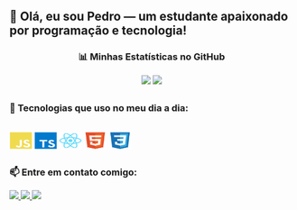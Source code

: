 ## 👋 Olá, eu sou Pedro — um estudante apaixonado por programação e tecnologia!

<div align="center">
  <h3>📊 Minhas Estatísticas no GitHub</h3>
  <img src="https://github-readme-stats.vercel.app/api?username=Carvalho-Alves&show_icons=true&count_private=true&theme=dark&hide_title=true" width="420" />
  <img src="https://github-readme-stats.vercel.app/api/top-langs/?username=Carvalho-Alves&layout=compact&theme=dark&hide_title=true" width="320" />
</div>

##

### 🚀 Tecnologias que uso no meu dia a dia:

<div style="display: inline_block"><br>
  <img align="center" alt="Pedro-Js" height="30" width="40" src="https://raw.githubusercontent.com/devicons/devicon/master/icons/javascript/javascript-plain.svg">
  <img align="center" alt="Pedro-Ts" height="30" width="40" src="https://raw.githubusercontent.com/devicons/devicon/master/icons/typescript/typescript-plain.svg">
  <img align="center" alt="Pedro-React" height="30" width="40" src="https://raw.githubusercontent.com/devicons/devicon/master/icons/react/react-original.svg">
  <img align="center" alt="Pedro-HTML" height="30" width="40" src="https://raw.githubusercontent.com/devicons/devicon/master/icons/html5/html5-original.svg">
  <img align="center" alt="Pedro-CSS" height="30" width="40" src="https://raw.githubusercontent.com/devicons/devicon/master/icons/css3/css3-original.svg">
</div>

##

### 📫 Entre em contato comigo:

<div> 
  <a href="https://www.youtube.com/@DeCasa-o3w" target="_blank">
    <img src="https://img.shields.io/badge/YouTube-FF0000?style=for-the-badge&logo=youtube&logoColor=white" target="_blank">
  </a>
  <a href="mailto:pedrocasa808080@gmail.com" target="_blank">
    <img src="https://img.shields.io/badge/-Gmail-%23333?style=for-the-badge&logo=gmail&logoColor=white">
  </a>
  <a href="https://www.linkedin.com/in/" target="_blank">
    <img src="https://img.shields.io/badge/-LinkedIn-%230077B5?style=for-the-badge&logo=linkedin&logoColor=white">
  </a> 
</div>

